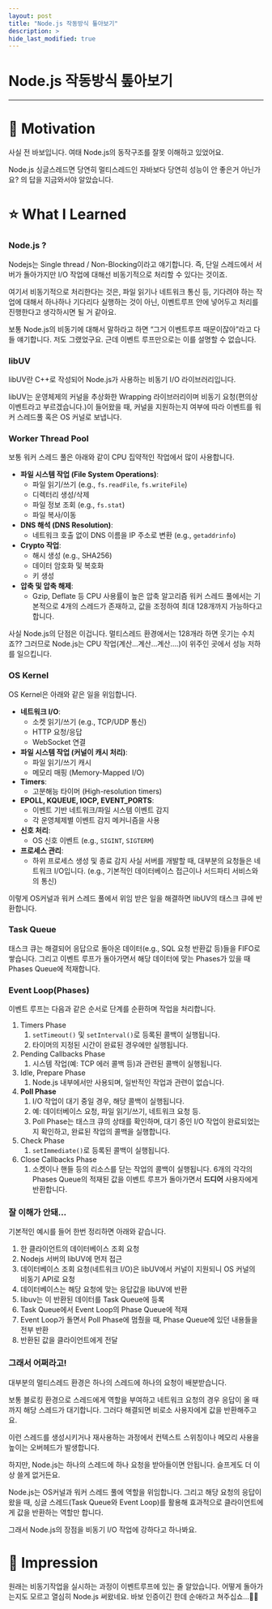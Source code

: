 ```yaml
---
layout: post
title: "Node.js 작동방식 톺아보기"
description: >
hide_last_modified: true
---
```


# Node.js 작동방식 톺아보기

---

# 🚂 Motivation

사실 전 바보입니다. 여태 Node.js의 동작구조를 잘못 이해하고 있었어요. 

Node.js 싱글스레드면 당연히 멀티스레드인 자바보다 당연히 성능이 안 좋은거 아닌가요? 의 답을 지금와서야 알았습니다.

# ⭐ What I Learned

### Node.js ?

Nodejs는 Single thread / Non-Blocking이라고 얘기합니다. 즉, 단일 스레드에서 서버가 돌아가지만 I/O 작업에 대해선 비동기적으로 처리할 수 있다는 것이죠.

여기서 비동기적으로 처리한다는 것은, 파일 읽기나 네트워크 통신 등, 기다려야 하는 작업에 대해서 하나하나 기다리다 실행하는 것이 아닌, 이벤트루프 안에 넣어두고 처리를 진행한다고 생각하시면 될 거 같아요.

보통 Node.js의 비동기에 대해서 말하라고 하면 “그거 이벤트루프 때문이잖아”라고 다들 얘기합니다. 저도 그랬었구요. 근데 이벤트 루프만으로는 이를 설명할 수 없습니다.

### libUV

libUV란 C++로 작성되어 Node.js가 사용하는 비동기 I/O 라이브러리입니다.

libUV는 운영체제의 커널을 추상화한 Wrapping 라이브러리이며 비동기 요청(편의상 이벤트라고 부르겠습니다.)이 들어왔을 때, 커널을 지원하는지 여부에 따라 이벤트를 워커 스레드풀 혹은 OS 커널로 보냅니다.

### Worker Thread Pool

보통 워커 스레드 풀은 아래와 같이 CPU 집약적인 작업에서 많이 사용합니다. 
- **파일 시스템 작업 (File System Operations)**:
	- 파일 읽기/쓰기 (e.g., `fs.readFile`, `fs.writeFile`)
	- 디렉터리 생성/삭제
	- 파일 정보 조회 (e.g., `fs.stat`)
	- 파일 복사/이동
- **DNS 해석 (DNS Resolution)**:
	- 네트워크 호출 없이 DNS 이름을 IP 주소로 변환 (e.g., `getaddrinfo`)
- **Crypto 작업**:
	- 해시 생성 (e.g., SHA256)
	- 데이터 암호화 및 복호화
	- 키 생성
- **압축 및 압축 해제**:
	- Gzip, Deflate 등 CPU 사용률이 높은 압축 알고리즘
워커 스레드 풀에서는 기본적으로 4개의 스레드가 존재하고, 값을 조정하여 최대 128개까지 가능하다고 합니다. 

사실 Node.js의 단점은 이겁니다. 멀티스레드 환경에서는 128개라 하면 웃기는 수치죠?? 그러므로 Node.js는 CPU 작업(계산…계산…계산….)이 위주인 곳에서 성능 저하를 일으킵니다.

### OS Kernel

OS Kernel은 아래와 같은 일을 위임합니다.
- **네트워크 I/O**:
	- 소켓 읽기/쓰기 (e.g., TCP/UDP 통신)
	- HTTP 요청/응답
	- WebSocket 연결
- **파일 시스템 작업 (커널이 캐시 처리)**:
	- 파일 읽기/쓰기 캐시
	- 메모리 매핑 (Memory-Mapped I/O)
- **Timers**:
	- 고분해능 타이머 (High-resolution timers)
- **EPOLL, KQUEUE, IOCP, EVENT_PORTS**:
	- 이벤트 기반 네트워크/파일 시스템 이벤트 감지
	- 각 운영체제별 이벤트 감지 메커니즘을 사용
- **신호 처리**:
	- OS 신호 이벤트 (e.g., `SIGINT`, `SIGTERM`)
- **프로세스 관리**:
	- 하위 프로세스 생성 및 종료 감지
사실 서버를 개발할 때, 대부분의 요청들은 네트워크 I/O입니다. (e.g., 기본적인 데이터베이스 접근이나 서드파티 서비스와의 통신)

이렇게 OS커널과 워커 스레드 풀에서 위임 받은 일을 해결하면 libUV의 태스크 큐에 반환합니다.

### Task Queue

태스크 큐는 해결되어 응답으로 돌아온 데이터(e.g., SQL 요청 반환값 등)들을 FIFO로 쌓습니다. 그리고 이벤트 루프가 돌아가면서 해당 데이터에 맞는 Phases가 있을 때 Phases Queue에 적재합니다.

### Event Loop(Phases)

이벤트 루프는 다음과 같은 순서로 단계를 순환하며 작업을 처리합니다.
1. Timers Phase
	1. `setTimeout()` 및 `setInterval()`로 등록된 콜백이 실행됩니다.
	2. 타이머의 지정된 시간이 완료된 경우에만 실행됩니다.
2. Pending Callbacks Phase
	1. 시스템 작업(예: TCP 에러 콜백 등)과 관련된 콜백이 실행됩니다.
3. Idle, Prepare Phase
	1. Node.js 내부에서만 사용되며, 일반적인 작업과 관련이 없습니다.
4. **Poll Phase**
	1. I/O 작업이 대기 중일 경우, 해당 콜백이 실행됩니다.
	2. 예: 데이터베이스 요청, 파일 읽기/쓰기, 네트워크 요청 등.
	3. Poll Phase는 태스크 큐의 상태를 확인하며, 대기 중인 I/O 작업이 완료되었는지 확인하고, 완료된 작업의 콜백을 실행합니다.
5. Check Phase
	1. `setImmediate()`로 등록된 콜백이 실행됩니다.
6. Close Callbacks Phase
	1. 소켓이나 핸들 등의 리소스를 닫는 작업의 콜백이 실행됩니다.
6개의 각각의 Phases Queue의 적재된 값을 이벤트 루프가 돌아가면서 **드디어** 사용자에게 반환합니다.

### 잘 이해가 안돼…

기본적인 예시를 들어 한번 정리하면 아래와 같습니다.
1. 한 클라이언트의 데이터베이스 조회 요청
2. Nodejs 서버의 libUV에 먼저 접근
3. 데이터베이스 조회 요청(네트워크 I/O)은 libUV에서 커널이 지원되니 OS 커널의 비동기 API로 요청
4. 데이터베이스는 해당 요청에 맞는 응답값을 libUV에 반환
5. libuv는 이 반환된 데이터를 Task Queue에 등록
6. Task Queue에서 Event Loop의 Phase Queue에 적재
7. Event Loop가 돌면서 Poll Phase에 멈췄을 때, Phase Queue에 있던 내용들을 전부 반환
8. 반환된 값을 클라이언트에게 전달
### 그래서 어쩌라고!

대부분의 멀티스레드 환경은 하나의 스레드에 하나의 요청이 배분받습니다. 

보통 블로킹 환경으로 스레드에게 역할을 부여하고 네트워크 요청의 경우 응답이 올 때 까지 해당 스레드가 대기합니다. 그러다 해결되면 비로소 사용자에게 값을 반환해주고요.

이런 스레드를 생성시키거나 재사용하는 과정에서 컨텍스트 스위칭이나 메모리 사용을 높이는 오버헤드가 발생합니다.

하지만, Node.js는 하나의 스레드에 하나 요청을 받아들이면 안됩니다. 슬프게도 더 이상 쓸게 없거든요.

Node.js는 OS커널과 워커 스레드 풀에 역할을 위임합니다. 그리고 해당 요청의 응답이 왔을 때, 싱글 스레드(Task Queue와 Event Loop)를 활용해 효과적으로 클라이언트에게 값을 반환하는 역할만 합니다.

그래서 Node.js의 장점을 비동기 I/O 작업에 강하다고 하나봐요.

# 💭 Impression

원래는 비동기작업을 실시하는 과정이 이벤트루프에 있는 줄 알았습니다. 어떻게 돌아가는지도 모르고 열심히 Node.js 써왔네요. 바보 인증이긴 한데 순애라고 쳐주십쇼…😶‍🌫️
